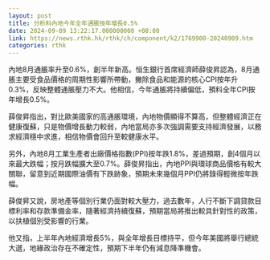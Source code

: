 ```yaml
---
layout: post
title: 分析料內地今年全年通脹按年增長0.5%
date: 2024-09-09 13:22:17.000000000 +08:00
link: https://news.rthk.hk/rthk/ch/component/k2/1769900-20240909.htm
categories: rthk
---
```


內地8月通脹率升至0.6%，創半年新高。恒生銀行首席經濟師薛俊昇認為，8月通脹主要受食品價格的周期性影響所帶動，撇除食品和能源的核心CPI按年升0.3%，反映整體通脹壓力不大。他相信，今年通脹將持續偏低，預料全年CPI按年增長0.5%。

薛俊昇指出，對比歐美國家的高通脹環境，內地物價顯得不算高，但整體經濟正在健康復蘇，只是物價增長動力較弱，內地當局亦多次強調需要支持經濟發展，以務求經濟穩中求進，相信物價會回升至較健康水平。

另外，內地8月工業生產者出廠價格指數(PPI)按年跌1.8%，差過預期，創4個月以來最大跌幅；按月跌幅擴大至0.7%。薛俊昇指出，內地PPI與環球商品價格有較大關聯，留意到近期國際油價有下跌跡象，預期未來幾個月PPI仍將錄得輕微按年跌幅。

薛俊昇又說，房地產等個別行業仍面對較大壓力，過去數年，人行不斷下調貸款目標利率和存款準備金率，隨著經濟持續復蘇，預期當局將推出較具針對性的政策，以扶植個別受影響的行業。

他又指，上半年內地經濟增長5%，與全年增長目標持平，但今年美國將舉行總統大選，地緣政治存在不確定性，預期下半年仍有減息降準機會。
